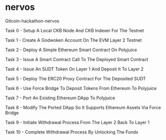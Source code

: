 # nervos
Gitcoin-hackathon-nervos

 Task 0 - Setup A Local CKB Node And CKB Indexer For The Testnet
 
 Task 1 - Create A Godwoken Account On The EVM Layer 2 Testnet
 
 Task 2 - Deploy A Simple Ethereum Smart Contract On Polyjuice
 
 Task 3 - Issue A Smart Contract Call To The Deployed Smart Contract
 
 Task 4 - Issue An SUDT Token On Layer 1 And Deposit It To Layer 2
 
 Task 5 - Deploy The ERC20 Proxy Contract For The Deposited SUDT
 
 Task 6 - Use Force Bridge To Deposit Tokens From Ethereum To Polyjuice
 
 Task 7 - Port An Existing Ethereum DApp To Polyjuice
 
 Task 8 - Modify The Ported DApp So It Supports Ethereum Assets Via Force Bridge
 
 Task 9 - Initiate Withdrawal Process From The Layer 2 Back To Layer 1

 Task 10 - Complete Withdrawal Process By Unlocking The Funds
